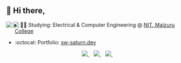 ## :wave: Hi there,

<a href="https://github.com/anuraghazra/github-readme-stats">
  <img align="left" src="https://github-readme-stats.vercel.app/api?username=Sw-Saturn&count_private=true&show_icons=true" />
</a>
<a href="https://github.com/anuraghazra/github-readme-stats">
  <img align="left" src="https://github-readme-stats.vercel.app/api/top-langs/?username=Sw-Saturn&layout=compact" />
</a>

- :student: Studying: Electrical & Computer Engineering @ [NIT. Maizuru College](https://www.maizuru-ct.ac.jp)

- :octocat: Portfolio: [sw-saturn.dev](https://sw-saturn.dev)

<p align='center'>
  
  <a href="https://www.facebook.com/SwSaturn/">
    <img src="https://img.shields.io/badge/facebook-follow%20me-%231877F2.svg?&style=for-the-badge&logo=facebook"/>
  </a>&nbsp;&nbsp;
  
  <a href="https://www.instagram.com/12sw_saturn/">
    <img src="https://img.shields.io/badge/instagram-follow%20me-%23E4405F.svg?&style=for-the-badge&logo=instagram" /> 
  </a>&nbsp;&nbsp;
  
  <a href="https://twitter.com/Sw_Saturn">
  <img src="https://img.shields.io/badge/twitter-follow%20me-%231DA1F2.svg?&style=for-the-badge&logo=twitter" /> 
  </a>&nbsp;&nbsp;
  
</p>
